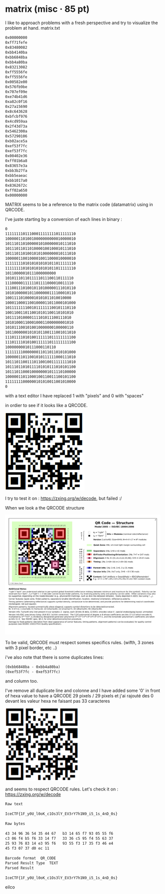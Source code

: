 # matrix (misc · 85 pt)

I like to approach problems with a fresh perspective and try to visualize the problem at hand. matrix.txt

```
0x00000000
0xff71fefe
0x83480082
0xbb4140ba
0xbb6848ba
0xbb4a80ba
0x83213082
0xff5556fe
0xff5556fe
0x00582e00
0x576fb9be
0x707ef09e
0xe74b41d6
0xa82c0f16
0x27a15690
0x8c643628
0xbfcbf976
0x4cd959aa
0x2f43d73a
0x5462300a
0x57290106
0xb02ace5a
0xef53f7fc
0xef53f7fc
0x00402e36
0xff01b6a8
0x83657e3a
0xbb3b27fa
0xbb5eaeac
0xbb1017a0
0x8362672c
0xff02a650
0x00000000
```

MATRIX seems to be a reference to the matrix code (datamatrix) using in QRCODE.

I've juste starting by a conversion of each lines in binary :

```
0
11111111011100011111111011111110
10000011010010000000000010000010
10111011010000010100000010111010
10111011011010000100100010111010
10111011010010101000000010111010
10000011001000010011000010000010
11111111010101010101011011111110
11111111010101010101011011111110
10110000010111000000000
1010111011011111011100110111110
1110000011111101111000010011110
11100111010010110100000111010110
10101000001011000000111100010110
100111101000010101011010010000
10001100011001000011011000101000
10111111110010111111100101110110
1001100110110010101100110101010
101111010000111101011100111010
1010100011000100011000000001010
1010111001010010000000100000110
10110000001010101100111001011010
11101111010100111111011111111100
11101111010100111111011111111100
10000000010111000110110
11111111000000011011011010101000
10000011011001010111111000111010
10111011001110110010011111111010
10111011010111101010111010101100
10111011000100000001011110100000
10000011011000100110011100101100
11111111000000101010011001010000
0
```




with a text editor I have replaced 1 with "pixels" and 0 with "spaces"

in ordier to see if it looks like a QRCODE.  


![Alt](matrix.png "qrcode failed")


I try to test it on : https://zxing.org/w/decode, but failed :/

When we look a the QRCODE structure 

![Alt](QRCode-2-Structure.jpg "qrcode structure")

To be valid, QRCODE must respect somes specifics rules. (wifth, 3 zones with 3 pixel border, etc ..)

i've also note that there is some duplicates lines: 
```
(0xbb6848ba - 0xbb4a80ba)  
(0xef53f7fc - 0xef53f7fc)
```
and column too.

I've remove all duplicate line and colonne and I have added some '0' in front of hexa value to have a QRCODE 29 pixels / 29 pixels
et j'ai rajouté des 0 devant les valeur hexa ne faisant pas 33 caracteres


![Alt](matrix2.png "it looks better")

and seems to  respect QRCODE rules. Let's check it on : https://zxing.org/w/decode

```
Raw text	

IceCTF{1F_y0U_l0oK_c1Os3lY_EV3rY7h1N9_i5_1s_4nD_0s}

Raw bytes	

43 34 96 36 54 35 44 67   b3 14 65 f7 93 05 55 f6
c3 06 f4 b5 f6 33 14 f7   33 36 c5 95 f4 55 63 37
25 93 76 83 14 e3 95 f6   93 55 f3 17 35 f3 46 e4
45 f3 07 37 d0 ec 11 

Barcode format	QR_CODE
Parsed Result Type	TEXT
Parsed Result	

IceCTF{1F_y0U_l0oK_c1Os3lY_EV3rY7h1N9_i5_1s_4nD_0s}
```

eilco
